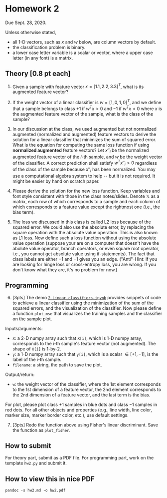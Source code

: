# Homework 2

Due Sept. 28, 2020. 

Unless otherwise stated, 

   * all 1-D vectors, such as $x$ and $w$ below, are column vectors by default.
   * the classification problem is binary. 
   * a lower case letter variable is a scalar or vector, where a upper case letter (in any font) is a matrix. 

## Theory [0.8 pt each]

1. Given a sample with feature vector $x=[1.1, 2.2, 3.3]^T$,  what is its augmented feature vector? 

2. If the weight vector of a linear classifier is $w=[1, 0, 1, 0]^T$, and we define that a sample belongs to class $+1$ if $w^Tx>0$ and $-1$ if $w^Tx<0$ where $x$ is the augmented feature vector of the sample, what is the class of the sample? 

3. In our discussion at the class, we used augmented but not normalized augmented (normalized and augmented) feature vectors to derive the solution for a linear classifier that minimizes the sum of squared error. What is the equation for computing the same loss function if using **normalized augmented** feature vectors? Let $x''_i$ be the normalized augmented feature vector of the $i$-th sample, and $w$ be the weight vector of the classifier. A correct prediction shall satisfy $w^Tx''_i>0$ regardless of the class of the sample because $x''_i$ has been normalized. You may use a computational algebra system to help -- but it is not required. It might be easier by hand on scratch paper.

4. Please derive the solution for the new loss function. Keep variables and font style consistent with those in the class notes/slides. Denote $\mathbb{X}$ as a matrix, each row of which corresponds to a sample and each column of which corresponds to a feature value except the rightmost one (i.e., the bias term). 

5. The loss we discussed in this class is called L2 loss because of the squared error. We could also use the absolute error, by replacing the square operation with the absolute value operation. This is also known as L1 loss. Now define such a loss function without using the absolute value operation (suppose your are on a computer that doesn't have the abolute value operator, branch operators, or even square root operator, i.e., you cannot get absolute value using if-statements). The fact that class labels are either $+1$ and $-1$ gives you an edge. ("Anti"-Hint: if you are looking for hinge loss or cross-entropy loss, you are wrong. If you don't know what they are, it's no problem for now.)

## Programming

6. [3pts] The demo [`2_Linear_classifiers.ipynb`](./2_Linear_classifiers.ipynb) provides snippets of code to achieve a linear classifier using the minimization of the sum of the squared errors, and the visualization of the classifier. Now please define a function `plot_mse` that visualizes the training samples and the classifier on the sample plot. 

Inputs/arguments: 

  * `X`: a 2-D numpy array such that `X[i]`, which is 1-D numpy array, corresponds to the i-th sample's feature vector (not augmented). The shape of `X[i]` is 1-by-2. 
  * `y`: a 1-D numpy array such that `y[i]`, which is a scalar $\in[+1, -1]$, is the label of the i-th sample. 
  * `filename`: a string, the path to save the plot. 

Output/return: 

  * `w`: the weight vector of the classifier, where the 1st element corresponds to the 1st dimension of a feature vector, the 2nd element corresponds to the 2nd dimension of a feature vector, and the last term is the bias. 

For plot, please plot class $+1$ samples in blue dots and class $-1$ samples in red dots. For all other objects and properties (e.g., line width, line color, marker size, marker border color, etc.), use default settings. 

7. [3pts] Redo the function above using Fisher's linear discriminant. Save the function as `plot_fisher`. 

## How to submit 
For theory part, submit as a PDF file. For programming part, work on the template `hw2.py` and submit it. 

## How to view this in nice PDF
`pandoc -s hw2.md -o hw2.pdf` 